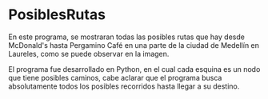 # PosiblesRutas
En este programa, se mostraran todas las posibles rutas que hay desde McDonald's hasta Pergamino Café en una parte de la ciudad de Medellín en Laureles, como se puede observar en la imagen. 

El programa fue desarrollado en Python, en el cual cada esquina es un nodo que tiene posibles caminos, cabe aclarar que el programa busca absolutamente todos los posibles recorridos hasta llegar a su destino.
